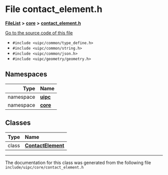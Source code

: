 

# File contact\_element.h



[**FileList**](files.md) **>** [**core**](dir_eca9d1283f7cad9ff89c5ab44937d4d9.md) **>** [**contact\_element.h**](contact__element_8h.md)

[Go to the source code of this file](contact__element_8h_source.md)



* `#include <uipc/common/type_define.h>`
* `#include <uipc/common/string.h>`
* `#include <uipc/common/json.h>`
* `#include <uipc/geometry/geometry.h>`













## Namespaces

| Type | Name |
| ---: | :--- |
| namespace | [**uipc**](namespaceuipc.md) <br> |
| namespace | [**core**](namespaceuipc_1_1core.md) <br> |


## Classes

| Type | Name |
| ---: | :--- |
| class | [**ContactElement**](classuipc_1_1core_1_1_contact_element.md) <br> |



















































------------------------------
The documentation for this class was generated from the following file `include/uipc/core/contact_element.h`

